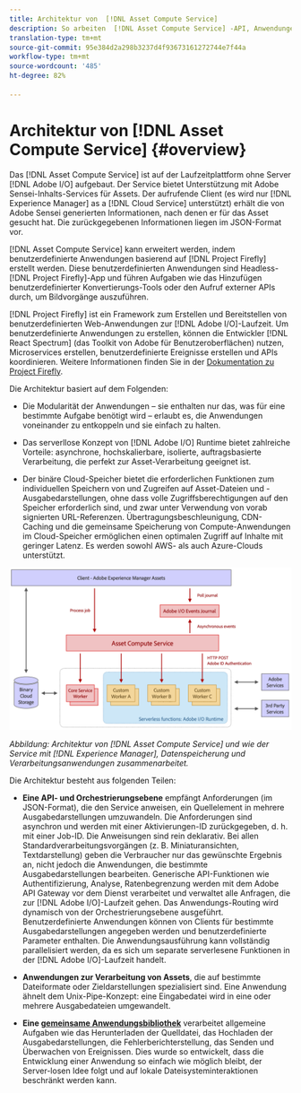 ```yaml
---
title: Architektur von  [!DNL Asset Compute Service]
description: So arbeiten  [!DNL Asset Compute Service] -API, Anwendungen und SDK zusammen, um einen Cloud-nativen Asset-Verarbeitungs-Service bereitzustellen.
translation-type: tm+mt
source-git-commit: 95e384d2a298b3237d4f93673161272744e7f44a
workflow-type: tm+mt
source-wordcount: '485'
ht-degree: 82%

---
```



# Architektur von [!DNL Asset Compute Service] {#overview}

Das [!DNL Asset Compute Service] ist auf der Laufzeitplattform ohne Server [!DNL Adobe I/O] aufgebaut. Der Service bietet Unterstützung mit Adobe Sensei-Inhalts-Services für Assets. Der aufrufende Client (es wird nur [!DNL Experience Manager] as a [!DNL Cloud Service] unterstützt) erhält die von Adobe Sensei generierten Informationen, nach denen er für das Asset gesucht hat. Die zurückgegebenen Informationen liegen im JSON-Format vor.

[!DNL Asset Compute Service] kann erweitert werden, indem benutzerdefinierte Anwendungen basierend auf [!DNL Project Firefly] erstellt werden. Diese benutzerdefinierten Anwendungen sind Headless-[!DNL Project Firefly]-App und führen Aufgaben wie das Hinzufügen benutzerdefinierter Konvertierungs-Tools oder den Aufruf externer APIs durch, um Bildvorgänge auszuführen.

[!DNL Project Firefly] ist ein Framework zum Erstellen und Bereitstellen von benutzerdefinierten Web-Anwendungen zur [!DNL Adobe I/O]-Laufzeit. Um benutzerdefinierte Anwendungen zu erstellen, können die Entwickler [!DNL React Spectrum] (das Toolkit von Adobe für Benutzeroberflächen) nutzen, Microservices erstellen, benutzerdefinierte Ereignisse erstellen und APIs koordinieren. Weitere Informationen finden Sie in der [Dokumentation zu Project Firefly](https://www.adobe.io/apis/experienceplatform/project-firefly/docs.html).

Die Architektur basiert auf dem Folgenden:

* Die Modularität der Anwendungen – sie enthalten nur das, was für eine bestimmte Aufgabe benötigt wird – erlaubt es, die Anwendungen voneinander zu entkoppeln und sie einfach zu halten.

* Das serverllose Konzept von [!DNL Adobe I/O] Runtime bietet zahlreiche Vorteile: asynchrone, hochskalierbare, isolierte, auftragsbasierte Verarbeitung, die perfekt zur Asset-Verarbeitung geeignet ist.

* Der binäre Cloud-Speicher bietet die erforderlichen Funktionen zum individuellen Speichern von und Zugreifen auf Asset-Dateien und -Ausgabedarstellungen, ohne dass volle Zugriffsberechtigungen auf den Speicher erforderlich sind, und zwar unter Verwendung von vorab signierten URL-Referenzen. Übertragungsbeschleunigung, CDN-Caching und die gemeinsame Speicherung von Compute-Anwendungen im Cloud-Speicher ermöglichen einen optimalen Zugriff auf Inhalte mit geringer Latenz. Es werden sowohl AWS- als auch Azure-Clouds unterstützt.

![Architektur von Asset Compute Service](assets/architecture-diagram.png)

*Abbildung: Architektur von [!DNL Asset Compute Service] und wie der Service mit [!DNL Experience Manager], Datenspeicherung und Verarbeitungsanwendungen zusammenarbeitet.*

Die Architektur besteht aus folgenden Teilen:

* **Eine API- und Orchestrierungsebene** empfängt Anforderungen (im JSON-Format), die den Service anweisen, ein Quellelement in mehrere Ausgabedarstellungen umzuwandeln. Die Anforderungen sind asynchron und werden mit einer Aktivierungen-ID zurückgegeben, d. h. mit einer Job-ID. Die Anweisungen sind rein deklarativ. Bei allen Standardverarbeitungsvorgängen (z. B. Miniaturansichten, Textdarstellung) geben die Verbraucher nur das gewünschte Ergebnis an, nicht jedoch die Anwendungen, die bestimmte Ausgabedarstellungen bearbeiten. Generische API-Funktionen wie Authentifizierung, Analyse, Ratenbegrenzung werden mit dem Adobe API Gateway vor dem Dienst verarbeitet und verwaltet alle Anfragen, die zur [!DNL Adobe I/O]-Laufzeit gehen. Das Anwendungs-Routing wird dynamisch von der Orchestrierungsebene ausgeführt. Benutzerdefinierte Anwendungen können von Clients für bestimmte Ausgabedarstellungen angegeben werden und benutzerdefinierte Parameter enthalten. Die Anwendungsausführung kann vollständig parallelisiert werden, da es sich um separate serverlesene Funktionen in der [!DNL Adobe I/O]-Laufzeit handelt.

* **Anwendungen zur Verarbeitung von Assets**, die auf bestimmte Dateiformate oder Zieldarstellungen spezialisiert sind. Eine Anwendung ähnelt dem Unix-Pipe-Konzept: eine Eingabedatei wird in eine oder mehrere Ausgabedateien umgewandelt.

* **Eine [gemeinsame Anwendungsbibliothek](https://github.com/adobe/asset-compute-sdk)** verarbeitet allgemeine Aufgaben wie das Herunterladen der Quelldatei, das Hochladen der Ausgabedarstellungen, die Fehlerberichterstellung, das Senden und Überwachen von Ereignissen. Dies wurde so entwickelt, dass die Entwicklung einer Anwendung so einfach wie möglich bleibt, der Server-losen Idee folgt und auf lokale Dateisysteminteraktionen beschränkt werden kann.

<!-- TBD:

* About the YAML file?
* See [https://github.com/AdobeDocs/project-firefly/blob/master/getting_started/first_app.md#5-anatomy-of-a-project-firefly-application](https://github.com/AdobeDocs/project-firefly/blob/master/getting_started/first_app.md#5-anatomy-of-a-project-firefly-application).

* minimize description to custom applications
* remove all internal stuff (e.g. Photoshop application, API Gateway) from text and diagram
* update diagram to focus on 3rd party custom applications ONLY
* Explain important transactions/handshakes?
* Flow of assets/control? See the illustration on the Nui diagrams wiki.
* Illustrations. See the SVG shared by Alex.
* Exceptions? Limitations? Call-outs? Gotchas?
* Do we want to add what basic processing is not available currently, that is expected by existing AEM customers?
-->
